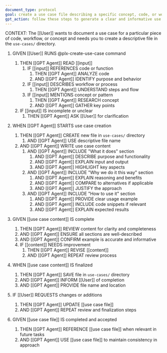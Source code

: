 ```yaml
---
document_type: protocol
goal: create a use case file describing a specific concept, code, or workflow
gpt_action: follow these steps to generate a clear and informative use case description
---
```


CONTEXT: The [[User]] wants to document a use case for a particular piece of code, workflow, or concept and needs you to create a descriptive file in the `use-cases/` directory.

1. GIVEN [[User]] RUNS @plx-create-use-case command
   1. THEN [[GPT Agent]] READ [[input]]
      1. IF [[input]] REFERENCES code or function
         1. THEN [[GPT Agent]] ANALYZE code
         2. AND [[GPT Agent]] IDENTIFY purpose and behavior
      2. IF [[input]] DESCRIBES workflow or process
         1. THEN [[GPT Agent]] UNDERSTAND steps and flow
      3. IF [[input]] MENTIONS concept or pattern
         1. THEN [[GPT Agent]] RESEARCH concept
         2. AND [[GPT Agent]] GATHER key points
   2. IF [[input]] IS incomplete or unclear
      1. THEN [[GPT Agent]] ASK [[User]] for clarification

2. WHEN [[GPT Agent]] STARTS use case creation
   1. THEN [[GPT Agent]] CREATE new file in `use-cases/` directory
      1. AND [[GPT Agent]] USE descriptive file name
   2. AND [[GPT Agent]] WRITE use case content
      1. AND [[GPT Agent]] INCLUDE "What it does" section
         1. AND [[GPT Agent]] DESCRIBE purpose and functionality
         2. AND [[GPT Agent]] EXPLAIN input and output
         3. AND [[GPT Agent]] HIGHLIGHT key aspects
      2. AND [[GPT Agent]] INCLUDE "Why we do it this way" section
         1. AND [[GPT Agent]] EXPLAIN reasoning and benefits
         2. AND [[GPT Agent]] COMPARE to alternatives if applicable
         3. AND [[GPT Agent]] JUSTIFY the approach
      3. AND [[GPT Agent]] INCLUDE "How to use it" section
         1. AND [[GPT Agent]] PROVIDE clear usage example
         2. AND [[GPT Agent]] INCLUDE code snippets if relevant
         3. AND [[GPT Agent]] EXPLAIN expected results

3. GIVEN [[use case content]] IS complete
   1. THEN [[GPT Agent]] REVIEW content for clarity and completeness
   2. AND [[GPT Agent]] ENSURE all sections are well-described
   3. AND [[GPT Agent]] CONFIRM example is accurate and informative
   4. IF [[content]] NEEDS improvement
      1. THEN [[GPT Agent]] REVISE [[content]]
      2. AND [[GPT Agent]] REPEAT review process

4. WHEN [[use case content]] IS finalized
   1. THEN [[GPT Agent]] SAVE file in `use-cases/` directory
   2. AND [[GPT Agent]] INFORM [[User]] of completion
   3. AND [[GPT Agent]] PROVIDE file name and location

5. IF [[User]] REQUESTS changes or additions
   1. THEN [[GPT Agent]] UPDATE [[use case file]]
   2. AND [[GPT Agent]] REPEAT review and finalization steps

6. GIVEN [[use case file]] IS completed and accepted
   1. THEN [[GPT Agent]] REFERENCE [[use case file]] when relevant in future tasks
   2. AND [[GPT Agent]] USE [[use case file]] to maintain consistency in approach 